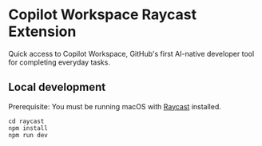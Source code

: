 # Copilot Workspace Raycast Extension

Quick access to Copilot Workspace, GitHub's first AI-native developer tool for completing everyday tasks.

## Local development

Prerequisite: You must be running macOS with [Raycast](https://www.raycast.com/) installed.

```shell
cd raycast
npm install
npm run dev
```
